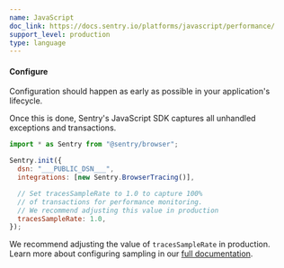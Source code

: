```yaml
---
name: JavaScript
doc_link: https://docs.sentry.io/platforms/javascript/performance/
support_level: production
type: language
---
```


#### Configure

Configuration should happen as early as possible in your application's lifecycle.

Once this is done, Sentry's JavaScript SDK captures all unhandled exceptions and transactions.

```javascript
import * as Sentry from "@sentry/browser";

Sentry.init({
  dsn: "___PUBLIC_DSN___",
  integrations: [new Sentry.BrowserTracing()],

  // Set tracesSampleRate to 1.0 to capture 100%
  // of transactions for performance monitoring.
  // We recommend adjusting this value in production
  tracesSampleRate: 1.0,
});
```

We recommend adjusting the value of `tracesSampleRate` in production. Learn more about configuring sampling in our [full documentation](/platforms/javascript/configuration/sampling/).

